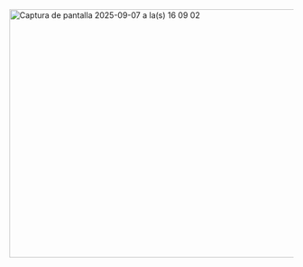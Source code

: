 <img width="681" height="442" alt="Captura de pantalla 2025-09-07 a la(s) 16 09 02" src="https://github.com/user-attachments/assets/8ff84787-197a-43c5-b8e5-2d13a3925f81" />
